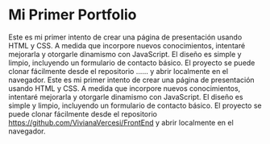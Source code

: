 # Mi Primer Portfolio
Este es mi primer intento de crear una página de presentación usando HTML y CSS. A medida que incorpore nuevos conocimientos, intentaré mejorarla y otorgarle dinamismo con JavaScript. El diseño es simple y limpio, incluyendo un formulario de contacto básico. El proyecto se puede clonar fácilmente desde el repositorio ...... y abrir localmente en el navegador.
Este es mi primer intento de crear una página de presentación usando HTML y CSS. A medida que incorpore nuevos conocimientos, intentaré mejorarla y otorgarle dinamismo con JavaScript. El diseño es simple y limpio, incluyendo un formulario de contacto básico. El proyecto se puede clonar fácilmente desde el repositorio https://github.com/VivianaVercesi/FrontEnd y abrir localmente en el navegador.